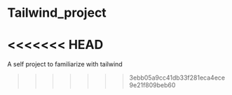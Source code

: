 # Tailwind_project
<<<<<<< HEAD
=======
A self project to familiarize with tailwind
>>>>>>> 3ebb05a9cc41db33f281eca4ece9e21f809beb60
